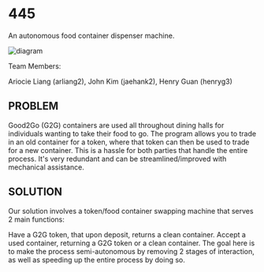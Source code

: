 # 445

An autonomous food container dispenser machine. 

![diagram](https://cdn.discordapp.com/attachments/862762318407139328/938229399084482560/IMG_1575.jpg)

Team Members:

Ariocie Liang (arliang2), John Kim (jaehank2), Henry Guan (henryg3)

## PROBLEM

Good2Go (G2G) containers are used all throughout dining halls for individuals wanting to take their food to go. The program allows you to trade in an old container for a token, where that token can then be used to trade for a new container. This is a hassle for both parties that handle the entire process. It's very redundant and can be streamlined/improved with mechanical assistance.

## SOLUTION

Our solution involves a token/food container swapping machine that serves 2 main functions:

Have a G2G token, that upon deposit, returns a clean container.
Accept a used container, returning a G2G token or a clean container.
The goal here is to make the process semi-autonomous by removing 2 stages of interaction, as well as speeding up the entire process by doing so.

